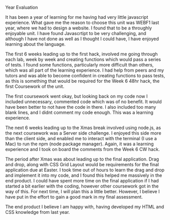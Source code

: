 Year Evaluation

It has been a year of learning for me having had very little javascript experience. What gave me the reason to choose this unit was WEBF1 last year, where we had to design a website. I found that to be a throughly enjoyable unit. I have found Javascrtipt to be very challenging, and although I have not done as well as I thought I could have, I have enjoyed learning about the language.

The first 6 weeks leading up to the first hack, involved me going through each lab, week by week and creating functions which would pass a series of tests. I found some functions, particularly more difficult than others, which was all part of the learning experience. I had help from peers and my tutors and was able to become confident in creating functions to pass tests, as this is something that would be required for the Week 6 48hr hack, the first Coursework of the unit. 

The first coursework went okay, but looking back on my code now I included unnecessary, commented code which was of no benefit. It would have been better to not have the code in there. I also included too many blank lines, and I didnt comment my code enough. This was a learning experience.

The next 6 weeks leading up to the Xmas break involved using node.js, as the next coursework was a Server side challenge. I enjoyed this side more than the client side, and enabled me to interact with the terminal (I use a Mac) to run the npm (node package manager). Again, it was a learning experience and I took on board the comments from the Week 6 CW hack.

The period after Xmas was about leading up to the final application. Drag and drop, along with CSS Grid Layout would be requirements for the final application due at Easter. I took time out of hours to learn the drag and drop and implement it into my code, and I found this helped me massively in the end product. I could have spent more time on the final application if I had started a bit earlier with the coding, however other coursework got in the way of this. For next time, I will plan this a little better. However, I believe I have put in the effort to gain a good mark in my final assessment.


The end product I believe I am happy with, having developed my HTML and CSS knowledge from last year.

